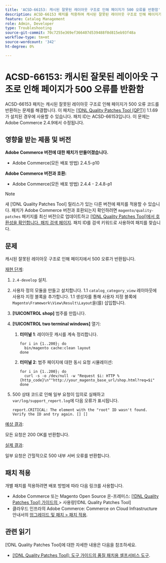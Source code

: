 ```yaml
---
title: 'ACSD-66153: 캐시된 잘못된 레이아웃 구조로 인해 페이지가 500 오류를 반환함'
description: ACSD-66153 패치를 적용하여 캐시된 잘못된 레이아웃 구조로 인해 페이지가 500 오류 코드를 반환하는 Adobe Commerce 문제를 해결합니다.
feature: Catalog Management
role: Admin, Developer
type: Troubleshooting
source-git-commit: 70c7255e369ef366407d539488f0d815eb93f48a
workflow-type: tm+mt
source-wordcount: '342'
ht-degree: 0%

---
```



# ACSD-66153: 캐시된 잘못된 레이아웃 구조로 인해 페이지가 500 오류를 반환함

ACSD-66153 패치는 캐시된 잘못된 레이아웃 구조로 인해 페이지가 500 오류 코드를 반환하는 문제를 해결합니다. 이 패치는 [[!DNL Quality Patches Tool (QPT)]](/help/tools/quality-patches-tool/quality-patches-tool-to-self-serve-quality-patches.md) 1.1.69가 설치된 경우에 사용할 수 있습니다. 패치 ID는 ACSD-66153입니다. 이 문제는 Adobe Commerce 2.4.9에서 수정됩니다.

## 영향을 받는 제품 및 버전

**Adobe Commerce 버전에 대한 패치가 만들어졌습니다.**

* Adobe Commerce(모든 배포 방법) 2.4.5-p10

**Adobe Commerce 버전과 호환:**

* Adobe Commerce(모든 배포 방법) 2.4.4 - 2.4.8-p1

>[!NOTE]
>
>새 [!DNL Quality Patches Tool] 릴리스가 있는 다른 버전에 패치를 적용할 수 있습니다. 패치가 Adobe Commerce 버전과 호환되는지 확인하려면 `magento/quality-patches` 패키지를 최신 버전으로 업데이트하고 [[!DNL Quality Patches Tool]에서 호환성을 확인합니다. 패치 검색 페이지](https://experienceleague.adobe.com/tools/commerce-quality-patches/index.html?lang=ko). 패치 ID를 검색 키워드로 사용하여 패치를 찾습니다.

## 문제

캐시된 잘못된 레이아웃 구조로 인해 페이지에서 500 오류가 반환됩니다.

<u>재현 단계</u>:

1. `2.4-develop` 설치.
1. 사용자 정의 모듈을 만들고 설치합니다.
1.1 `catalog_category_view` 레이아웃에 사용자 지정 블록을 추가합니다.
1.1 생성자를 통해 사용자 지정 블록에 `Magento\Framework\View\Result\Layout`을(를) 삽입합니다.
1. **[!UICONTROL shop]** 범주를 만듭니다.
1. **[!UICONTROL two terminal windows]** 열기:
   1. **터미널 1**: 레이아웃 캐시를 계속 정리합니다.

      ```
      for i in {1..200}; do
        bin/magento cache:clean layout
      done
      ```

   1. **터미널 2**: 범주 페이지에 대한 동시 요청 시뮬레이션:

      ```
      for i in {1..200}; do
        curl -s -o /dev/null -w "Request $i: HTTP %{http_code}\n""http://your_magento_base_url/shop.html?req=$i"
      done
      ```

1. 500 상태 코드로 인해 일부 요청이 임의로 실패하고 `var/log/support_report.log`에 다음 오류가 표시됩니다.

   ```
   report.CRITICAL: The element with the "root" ID wasn't found. Verify the ID and try again. [] []
   ```

<u>예상 결과</u>:

모든 요청은 200 OK를 반환합니다.

<u>실제 결과</u>:

일부 요청은 간헐적으로 500 내부 서버 오류를 반환합니다.

## 패치 적용

개별 패치를 적용하려면 배포 방법에 따라 다음 링크를 사용합니다.

* Adobe Commerce 또는 Magento Open Source 온-프레미스: [[!DNL Quality Patches Tool]  가이드의 ](/help/tools/quality-patches-tool/usage.md)> 사용량[!DNL Quality Patches Tool]
* 클라우드 인프라의 Adobe Commerce: Commerce on Cloud Infrastructure 안내서의 [업그레이드 및 패치 > 패치 적용](https://experienceleague.adobe.com/docs/commerce-cloud-service/user-guide/develop/upgrade/apply-patches.html?lang=ko).

## 관련 읽기

[!DNL Quality Patches Tool]에 대한 자세한 내용은 다음을 참조하세요.

* [[!DNL Quality Patches Tool]: 도구 가이드의 품질 패치용 셀프서비스 도구](/help/tools/quality-patches-tool/quality-patches-tool-to-self-serve-quality-patches.md).
